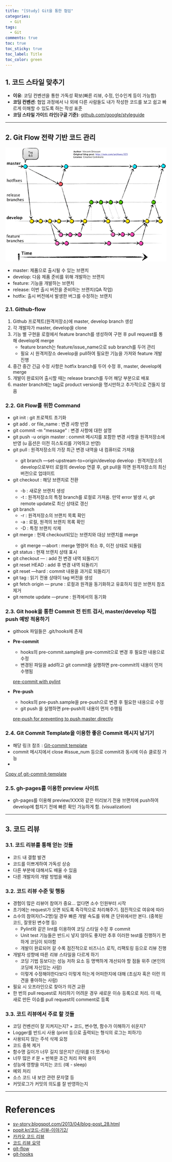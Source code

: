 ```yaml
---
title: "[Study] Git을 통한 협업"
categories:
  - Git
tags:
  - Git
comments: true
toc: true
toc_sticky: true
toc_label: Title
toc_color: green
---
```



## 1. 코드 스타일 맞추기

- **이유**: 코딩 컨벤션을 통한 가독성 확보(빠른 리뷰, 수정, 인수인계 등이 가능함)
- **코딩 컨벤션**: 협업 과정에서 나 외에 다른 사람들도 내가 작성한 코드를 보고 쉽고 빠르게 이해할 수 있도록 하는 작성 표준
- **코딩 스타일 가이드 라인(구글 기준)**: [github.com/google/styleguide](http://github.com/google/styleguide)

---

## 2. Git Flow 전략 기반 코드 관리

![image](/assets/imgs/git/00.png)

- master: 제품으로 출시될 수 있는 브랜치
- develop: 다음 제품 준비를 위해 개발하는 브랜치
- feature: 기능을 개발하는 브랜치
- release: 이번 출시 버전을 준비하는 브랜치(QA 작업)
- hotfix: 출시 버전에서 발생한 버그를 수정하는 브랜치

### 2.1. Github-flow

1. Github 프로젝트(원격저장소)에 master, develop branch 생성
2. 각 개발자가 master, develop을 clone
3. 기능 별 구현을 로컬에서 feature branch를 생성하여 구현 후 pull request를 통해 develop에 merge
    - feature branch는 feature/issue_name으로 sub branch를 두어 관리
    - 필요 시 원격저장소 develop을 pull하여 필요한 기능을 가져와 feature 개발 진행
4. 중간 중간 긴급 수정 사항은 hotfix branch를 두어 수정 후, master, develop에 merge
5. 개발이 완료되어 출시할 때는 release branch를 두어 해당 부분으로 배포
6. master branch에는 tag로 product version을 명시만하고 추가적으로 건들지 않음

### 2.2. Git Flow를 위한 Command

- git init : git 프로젝트 초기화
- git add . or file_name : 변경 사항 반영
- git commit -m "message" : 변경 사항에 대한 설명
- git push -u origin master : commit 메시지를 포함한 변경 사항을 원격저장소에 반영 (u 옵션은 이전 히스토리를 기억하고 반영)
- git pull <remote> <branch> : 원격저장소의 가장 최근 변경 내역을 내 컴퓨터로 가져옴
    - git branch —set-upstream-to=origin/develop develop : 원격저장소의 develop으로부터 로컬의 develop 연결 후, git pull을 하면 원격저장소의 최신버전으로 업데이트
- git checkout <branch> :  해당 브랜치로 전환
    - -b : 새로운 브랜치 생성
    - -t <branch> : 원격저장소의 특정 branch를 로컬로 가져옴. 만약 error 발생 시, git remote update로 최신 상태로 갱신
- git  branch
    - -r : 원격저장소의 브랜치 목록 확인
    - -a : 로컬, 원격의 브랜치 목록 확인
    - -D <branch> : 특정 브랜치 삭제
- git merge <branch> : 현재 checkout되있는 브랜치와 대상 브랜치를 merge
    - git merge —abort : merge 명령어 취소 후, 이전 상태로 되돌림
- git status : 현재 브랜치 상태 표시
- git checkout — <file> : add 전 변경 내역 되돌리기
- git reset HEAD <file> : add 후 변경 내역 되돌리기
- git reset —hard <commit id> : commit 내용을 과거로 되돌리기
- git tag <tag> : 읽기 전용 상태이 tag 버전을 생성
- git fetch origin — prune : 로컬과 원격을 동기화하고 유효하지 않은 브랜치 참조 제거
- git remote update —prune : 원격에서의 동기화

### 2.3. Git hook을 통한 Commit 전 린트 검사, master/develop 직접 push 예방 적용하기

- githook 파일들은 .git/hooks에 존재
- **Pre-commit**
    - hooks의 pre-commit.sample을 pre-commit으로 변경 후 필요한 내용으로 수정
    - 변경된 파일을 add하고 git commit을 실행하면 pre-commit의 내용이 먼저 수행됨
    
    [pre-commit with pylint](https://www.notion.so/pre-commit-with-pylint-2226b19a392d4445b2dc995cbd9b4934)
    
- **Pre-push**
    - hooks의 pre-push.sample을 pre-push으로 변경 후 필요한 내용으로 수정
    - git push <remote> <branch>을 실행하면 pre-push의 내용이 먼저 수행됨
    
    [pre-push for preventing to push master directly](https://www.notion.so/pre-push-for-preventing-to-push-master-directly-2afa1924805745869a855941dad436f5)
    

### 2.4. Git Commit Template을 이용한 좋은 Commit 메시지 남기기

- 해당 링크 참조 : [Git-commit template](http://jeong-pro.tistory.com/207)
- commit 메시지에서 close #issue_num 등으로 commit과 동시에 이슈 클로징 가능
- 

[Copy of git-commit-template](https://www.notion.so/Copy-of-git-commit-template-bb1c0aa25dfc46608363aef3bf15c20a)

### 2.5. gh-pages를 이용한 preview 사이트

- gh-pages를 이용해 preview/XXX와 같은 미리보기 전용 브랜치에 push하여 develop에 합치기 전에 빠른 확인 가능하게 함. (visualization)

---

## 3. 코드 리뷰

### 3.1. 코드 리뷰를 통해 얻는 것들

- 코드 내 결함 발견
- 코드를 이쁘게하여 가독성 상승
- 다른 부분에 대해서도 배울 수 있음
- 다른 개발자의 개발 방법을 배움

### 3.2. 코드 리뷰 수준 및 행동

- 경험이 많은 리뷰어 참여가 중요... 없다면 소수 인원부터 시작
- 초기에는 request가 오면 되도록 즉각적으로 처리해주기. 점진적으로 여유에 따라
- 소수의 참여자(1~2명)일 경우 빠른 개발 속도를 위해 큰 단위에서만 본다. (중복된 코드, 잘못된 변수명 등)
    - Pylint와 같은 lint를 이용하여 코딩 스타일 수정 후 commit
    - Unit test 기능들은 반드시 넣지 않아도 좋지만 추후 이러한 test를 진행하기 편하게 코딩이 되야함
    - 개발이 완료되어 갈 수록 점진적으로 비즈니스 로직, 리팩토링 등으로 리뷰 진행
- 개발자 성향에 따른 리뷰 스타일을 다르게 하기
    - 코딩 기법 등보다는 성능 저하 요소 등 명백하게 개선되야 할 점들 위주 (본인의 코딩에 자신있는 사람)
    - 이렇게 수정해야한다보다 이렇게 하는게 어떠한지에 대해 (초심자 혹은 이런 의견을 좋아하는 사람)
- 필요 시 오프라인으로 찾아가 의견 교환
- 한 번의 pull request로 처리하기 어려운 경우 새로운 이슈 등록으로 처리. 이 때, 새로 만든 이슈를 pull request의 comment로 등록

### 3.3. 코드 리뷰에서 주로 할 것들

- 코딩 컨벤션이 잘 지켜지는지? + 코드, 변수명, 함수가 이해하기 쉬운지?
- Logger를 반드시 사용 (print 등으로 출력되는 형식의 로그는 피하기)
- 사용되지 않는 주석 삭제 요청
- 코드 중복 제거
- 함수명 길이가 너무 길지 않은지? (단위를 더 쪼개서)
- 너무 많은 if 문 + 반복문 조건 처리 파악 용이
- 성능에 영향을 미치는 코드 (예 - sleep)
- 예외 처리
- 소스 코드 내 보안 관련 문자열 등
- 커밋로그가 커밋의 의도를 잘 반영하는지

---

# References

- [sv-story.blogspot.com/2013/04/blog-post_28.html](http://sv-story.blogspot.com/2013/04/blog-post_28.html)
- [popit.kr/코드-리뷰-이야기2/](http://popit.kr/코드-리뷰-이야기2/)
- [카카오 코드 리뷰](http://tech.kakao.com/2016/02/04/code-review/)
- [코드 리뷰 요약](https://github.com/JaeYeopHan/tip-archive/issues/13)
- [git-flow](http://holaxprogramming.com/2018/11/01/git-commands/)
- [git-hooks](https://git-scm.com/book/ko/v2/Git%EB%A7%9E%EC%B6%A4-Git-Hooks)